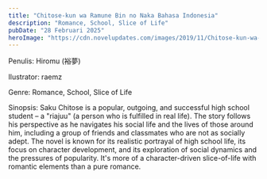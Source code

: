 ```yaml
---
title: "Chitose-kun wa Ramune Bin no Naka Bahasa Indonesia"
description: "Romance, School, Slice of Life"
pubDate: "28 Februari 2025"
heroImage: "https://cdn.novelupdates.com/images/2019/11/Chitose-kun-wa-Ramune-Bin-no-Naka.jpg"
---
```


Penulis: Hiromu (裕夢)

Ilustrator: raemz

Genre: Romance, School, Slice of Life

Sinopsis: Saku Chitose is a popular, outgoing, and successful high school student – a "riajuu" (a person who is fulfilled in real life). The story follows his perspective as he navigates his social life and the lives of those around him, including a group of friends and classmates who are not as socially adept. The novel is known for its realistic portrayal of high school life, its focus on character development, and its exploration of social dynamics and the pressures of popularity. It's more of a character-driven slice-of-life with romantic elements than a pure romance.

